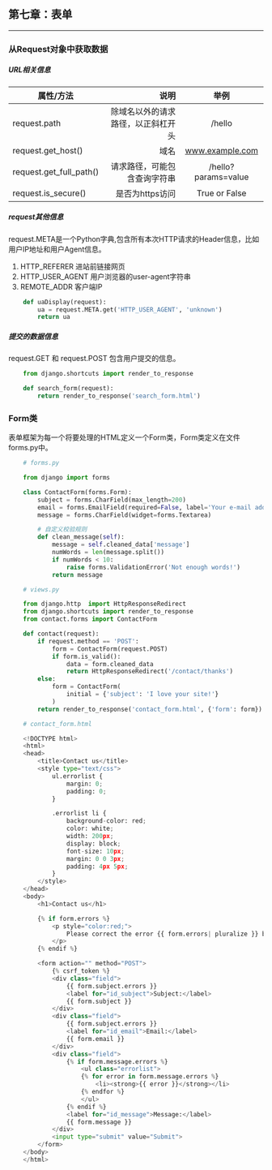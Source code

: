 ## 第七章：表单

---

### 从Request对象中获取数据

##### URL相关信息

| 属性/方法        | 说明   |  举例  |
| --------   | -----:  | :----:  |
| request.path              | 除域名以外的请求路径，以正斜杠开头  |   /hello     |
| request.get_host()        |   域名                         |   www.example.com   |
| request.get_full_path()   |    请求路径，可能包含查询字符串    |  /hello?params=value  |
| request.is_secure()       |    是否为https访问              |  True or False  |


##### request其他信息

request.META是一个Python字典,包含所有本次HTTP请求的Header信息，比如用户IP地址和用户Agent信息。

1. HTTP_REFERER 进站前链接网页
2. HTTP_USER_AGENT 用户浏览器的user-agent字符串
3. REMOTE_ADDR 客户端IP

```python
    def uaDisplay(request):
        ua = request.META.get('HTTP_USER_AGENT', 'unknown')
        return ua
```


##### 提交的数据信息

request.GET 和 request.POST 包含用户提交的信息。

```python
    from django.shortcuts import render_to_response

    def search_form(request):
        return render_to_response('search_form.html')
```

### Form类

表单框架为每一个将要处理的HTML定义一个Form类，Form类定义在文件forms.py中。

```python
    # forms.py

    from django import forms

    class ContactForm(forms.Form):
        subject = forms.CharField(max_length=200)
        email = forms.EmailField(required=False, label='Your e-mail address')
        message = forms.CharField(widget=forms.Textarea)

        # 自定义校验规则
        def clean_message(self):
            message = self.cleaned_data['message']
            numWords = len(message.split())
            if numWords < 10:
                raise forms.ValidationError('Not enough words!')
            return message

    # views.py

    from django.http  import HttpResponseRedirect
    from django.shortcuts import render_to_response
    from contact.forms import ContactForm

    def contact(request):
        if request.method == 'POST':
            form = ContactForm(request.POST)
            if form.is_valid():
                data = form.cleaned_data
                return HttpResponseRedirect('/contact/thanks')
        else:
            form = ContactForm(
                initial = {'subject': 'I love your site!'}
            )
        return render_to_response('contact_form.html', {'form': form})

    # contact_form.html

    <!DOCTYPE html>
    <html>
    <head>
        <title>Contact us</title>
        <style type="text/css">
            ul.errorlist {
                margin: 0;
                padding: 0;
            }

            .errorlist li {
                background-color: red;
                color: white;
                width: 200px;
                display: block;
                font-size: 10px;
                margin: 0 0 3px;
                padding: 4px 5px;
            }
        </style>
    </head>
    <body>
        <h1>Contact us</h1>

        {% if form.errors %}
            <p style="color:red;">
                Please correct the error {{ form.errors| pluralize }} below.
            </p>
        {% endif %}

        <form action="" method="POST">
            {% csrf_token %}
            <div class="field">
                {{ form.subject.errors }}
                <label for="id_subject">Subject:</label>
                {{ form.subject }}
            </div>
            <div class="field">
                {{ form.subject.errors }}
                <label for="id_email">Email:</label>
                {{ form.email }}
            </div>
            <div class="field">
                {% if form.message.errors %}
                    <ul class="errorlist">
                    {% for error in form.message.errors %}
                        <li><strong>{{ error }}</strong></li>
                    {% endfor %}
                    </ul>
                {% endif %}
                <label for="id_message">Message:</label>
                {{ form.message }}
            </div>
            <input type="submit" value="Submit">
        </form>
    </body>
    </html>

```

